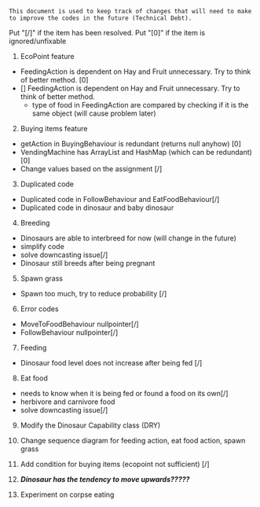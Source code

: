     This document is used to keep track of changes that will need to make to improve the codes in the future (Technical Debt).

Put "[/]" if the item has been resolved. Put "[0]" if the item is ignored/unfixable

1. EcoPoint feature
- FeedingAction is dependent on Hay and Fruit unnecessary. Try to think of better method. [0]
- [] FeedingAction is dependent on Hay and Fruit unnecessary. Try to think of better method.
    - type of food in FeedingAction are compared by checking if it is the same object (will cause problem later)

2. Buying items feature

- getAction in BuyingBehaviour is redundant (returns null anyhow) [0]
- VendingMachine has ArrayList and HashMap (which can be redundant) [0] 
- Change values based on the assignment [/]  

3. Duplicated code
- Duplicated code in FollowBehaviour and EatFoodBehaviour[/]
- Duplicated code in dinosaur and baby dinosaur

4. Breeding
- Dinosaurs are able to interbreed for now (will change in the future)
- simplify code
- solve downcasting issue[/]
- Dinosaur still breeds after being pregnant

5. Spawn grass 
- Spawn too much, try to reduce probability [/]

6. Error codes
- MoveToFoodBehaviour nullpointer[/]
- FollowBehaviour nullpointer[/]

7. Feeding
- Dinosaur food level does not increase after being fed [/]

8. Eat food
- needs to know when it is being fed or found a food on its own[/]
- herbivore and carnivore food
- solve downcasting issue[/]

9. Modify the Dinosaur Capability class (DRY) 

10. Change sequence diagram for feeding action, eat food action, spawn grass

11. Add condition for buying items (ecopoint not sufficient) [/]

12. ***Dinosaur has the tendency to move upwards?????***

13. Experiment on corpse eating



